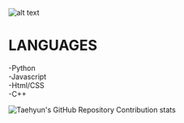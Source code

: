 ![alt text](https://github.com/itizye/itizie/header.png)

<h1>LANGUAGES</h1>

 -Python<br>
 -Javascript<br>
 -Html/CSS<br>
 -C++

 ![Taehyun's GitHub Repository Contribution stats](https://github-contributor-stats.vercel.app/api?username=ItIzYe)

<!---
ItIzYe/ItIzYe is a ✨ special ✨ repository because its `README.md` (this file) appears on your GitHub profile.
You can click the Preview link to take a look at your changes.
--->
